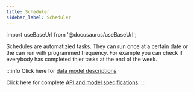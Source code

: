```yaml
---
title: Scheduler
sidebar_label: Scheduler
---
```

import useBaseUrl from '@docusaurus/useBaseUrl';

Schedules are automatizied tasks.
They can run once at a certain date or the can run with programmed frequency.
For example you can check if everybody has completed thier tasks at the end of the week.

:::info
Click here for [data model descriptions](/docs/documentation/models/automations/model_scheduler)

Click here for complete [API and model specifications](https://www.cotalker.com/swagger/core/?key=woubtjf4olr0t4zgutuwn6scbcm6hd3qh1cgl5obmohpbm3mfublnwcvv67lodgjvd3h86s9ppshtvmf95gepsqh6nizq9liu7f).
:::
